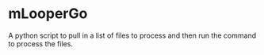 # mLooperGo
A python script to pull in a list of files to process and then run the command to process the files.
